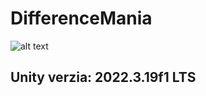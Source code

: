 # DifferenceMania
![alt text](https://app.zeplin.io/project/60ab81a682aeac27983074d4/screen/659bccd1e0c007002a8827ba)

## Unity verzia: 2022.3.19f1 LTS 


